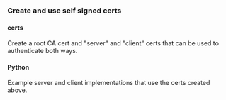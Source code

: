 ### Create and use self signed certs

#### certs
Create a root CA cert and "server" and "client" certs that can be used to authenticate both ways.

#### Python
Example server and client implementations that use the certs created above.
